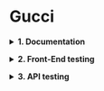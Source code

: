 # Gucci
**<details><summary>1. Documentation</summary>**
-Test Plan
-Test Cases
-Traceability Matrix
</details>

**<details><summary>2. Front-End testing</summary>**

<details><summary>Selenium WebDriver</summary>
spoiler content
</details>

<details><summary>Playwrite</summary>
spoiler content
</details>

</details>

**<details><summary>3. API testing</summary>**
Postman API
</details>
